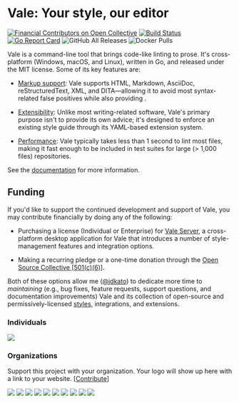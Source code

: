 # Vale: Your style, our editor

[![Financial Contributors on Open Collective](https://opencollective.com/vale/all/badge.svg?label=financial+contributors&style=flat-square)](https://opencollective.com/vale) [![Build Status](https://img.shields.io/travis/errata-ai/vale/master.svg?style=flat-square&amp;logo=travis)](https://travis-ci.org/errata-ai/vale) [![Go Report Card](https://goreportcard.com/badge/github.com/gojp/goreportcard?style=flat-square&logo=go&logoColor=white)](https://goreportcard.com/report/github.com/errata-ai/vale) ![GitHub All Releases](https://img.shields.io/github/downloads/errata-ai/vale/total?logo=GitHub&style=flat-square) ![Docker Pulls](https://img.shields.io/docker/pulls/jdkato/vale?color=lgreen&logo=docker&logoColor=white&style=flat-square)

Vale is a command-line tool that brings code-like linting to prose. It's cross-platform (Windows, macOS, and Linux), written in Go, and released under the MIT license. Some of its key features are:

* [Markup support](https://errata-ai.gitbook.io/vale/getting-started/markup): Vale supports HTML, Markdown, AsciiDoc, reStructuredText, XML, and DITA&mdash;allowing it to avoid most syntax-related false positives while also providing .

* [Extensibility](https://errata-ai.gitbook.io/vale/getting-started/styles): Unlike most writing-related software, Vale's primary purpose isn't to provide its own advice; it's designed to enforce an existing style guide through its YAML-based extension system.

* [Performance](https://gist.github.com/jdkato/02bb9db72cf6d36c7a52d8b075bdb5df#file-perf-md): Vale typically takes less than 1 second to lint most files, making it fast enough to be included in test suites for large \(&gt; 1,000 files\) repositories.

See the [documentation](https://errata-ai.gitbook.io/vale/) for more information.

## Funding

If you'd like to support the continued development and support of Vale, you may contribute financially by doing any of the following:

- Purchasing a license (Individual or Enterprise) for [Vale Server](https://errata.ai/vale-server/), a cross-platform desktop application for Vale that introduces a number of style-management features and integration options.

- Making a recurring pledge or a one-time donation through the [Open Source Collective [501(c)(6)]](https://opencollective.com/vale).

Both of these options allow me ([@jdkato](https://github.com/jdkato)) to dedicate more time to *maintaining* (e.g., bug fixes, feature requests, support questions, and documentation improvements) Vale and its collection of open-source and permissively-licensed [styles](https://github.com/errata-ai/styles), integrations, and extensions.


### Individuals

<a href="https://opencollective.com/vale"><img src="https://opencollective.com/vale/individuals.svg?width=890"></a>

### Organizations

Support this project with your organization. Your logo will show up here with a link to your website. [[Contribute](https://opencollective.com/vale/contribute)]

<a href="https://opencollective.com/vale/organization/0/website"><img src="https://opencollective.com/vale/organization/0/avatar.svg"></a>
<a href="https://opencollective.com/vale/organization/1/website"><img src="https://opencollective.com/vale/organization/1/avatar.svg"></a>
<a href="https://opencollective.com/vale/organization/2/website"><img src="https://opencollective.com/vale/organization/2/avatar.svg"></a>
<a href="https://opencollective.com/vale/organization/3/website"><img src="https://opencollective.com/vale/organization/3/avatar.svg"></a>
<a href="https://opencollective.com/vale/organization/4/website"><img src="https://opencollective.com/vale/organization/4/avatar.svg"></a>
<a href="https://opencollective.com/vale/organization/5/website"><img src="https://opencollective.com/vale/organization/5/avatar.svg"></a>
<a href="https://opencollective.com/vale/organization/6/website"><img src="https://opencollective.com/vale/organization/6/avatar.svg"></a>
<a href="https://opencollective.com/vale/organization/7/website"><img src="https://opencollective.com/vale/organization/7/avatar.svg"></a>
<a href="https://opencollective.com/vale/organization/8/website"><img src="https://opencollective.com/vale/organization/8/avatar.svg"></a>
<a href="https://opencollective.com/vale/organization/9/website"><img src="https://opencollective.com/vale/organization/9/avatar.svg"></a>
